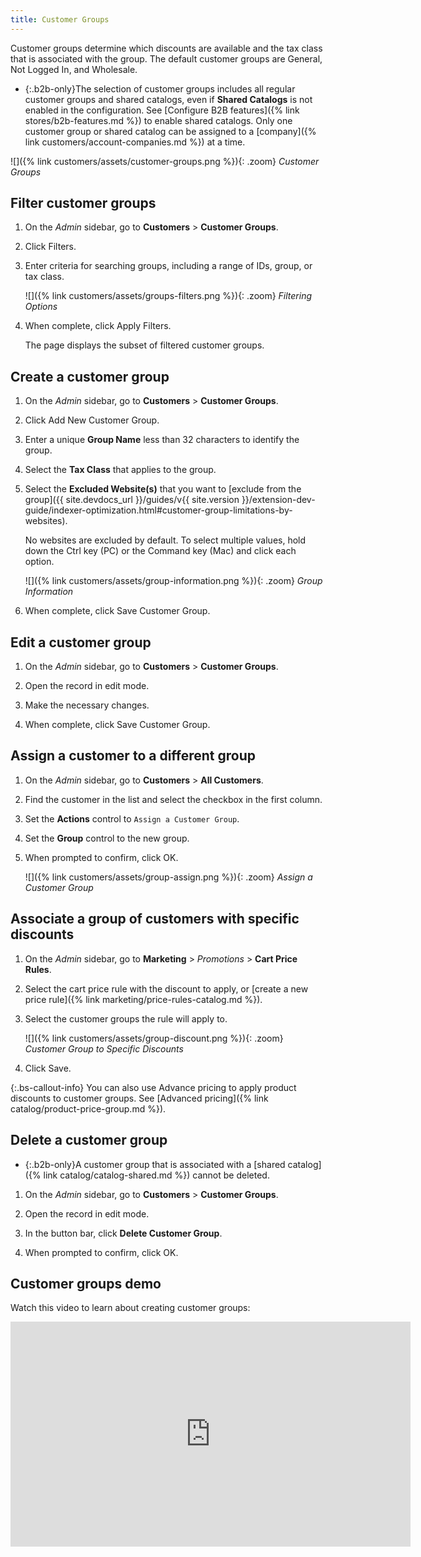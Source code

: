 ```yaml
---
title: Customer Groups
---
```


Customer groups determine which discounts are available and the tax class that is associated with the group. The default customer groups are General, Not Logged In, and Wholesale.

- {:.b2b-only}The selection of customer groups includes all regular customer groups and shared catalogs, even if **Shared Catalogs** is not enabled in the configuration. See [Configure B2B features]({% link stores/b2b-features.md %}) to enable shared catalogs. Only one customer group or shared catalog can be assigned to a [company]({% link customers/account-companies.md %}) at a time.

![]({% link customers/assets/customer-groups.png %}){: .zoom}
_Customer Groups_

## Filter customer groups

1. On the _Admin_ sidebar, go to **Customers** > **Customer Groups**.

1. Click <span class="btn">Filters</span>.

1. Enter criteria for searching groups, including a range of IDs, group, or tax class.

   ![]({% link customers/assets/groups-filters.png %}){: .zoom}
   _Filtering Options_

1. When complete, click <span class="btn">Apply Filters</span>.

   The page displays the subset of filtered customer groups.

## Create a customer group

1. On the _Admin_ sidebar, go to **Customers** > **Customer Groups**.

1. Click <span class="btn">Add New Customer Group</span>.

1. Enter a unique **Group Name** less than 32 characters to identify the group.

1. Select the **Tax Class** that applies to the group.

1. Select the **Excluded Website(s)** that you want to [exclude from the group]({{ site.devdocs_url }}/guides/v{{ site.version }}/extension-dev-guide/indexer-optimization.html#customer-group-limitations-by-websites).

   No websites are excluded by default. To select multiple values, hold down the Ctrl key (PC) or the Command key (Mac) and click each option.

   ![]({% link customers/assets/group-information.png %}){: .zoom}
   _Group Information_

1. When complete, click <span class="btn">Save Customer Group</span>.

## Edit a customer group

1. On the _Admin_ sidebar, go to **Customers** > **Customer Groups**.

1. Open the record in edit mode.

1. Make the necessary changes.

1. When complete, click <span class="btn">Save Customer Group</span>.

## Assign a customer to a different group

1. On the _Admin_ sidebar, go to **Customers** > **All Customers**.

1. Find the customer in the list and select the checkbox in the first column.

1. Set the **Actions** control to `Assign a Customer Group`.

1. Set the **Group** control to the new group.

1. When prompted to confirm, click <span class="btn">OK</span>.

   ![]({% link customers/assets/group-assign.png %}){: .zoom}
   _Assign a Customer Group_

## Associate a group of customers with specific discounts

1. On the _Admin_ sidebar, go to **Marketing** > _Promotions_ > **Cart Price Rules**.

1. Select the cart price rule with the discount to apply, or [create a new price rule]({% link marketing/price-rules-catalog.md %}).

1. Select the customer groups the rule will apply to.

   ![]({% link customers/assets/group-discount.png %}){: .zoom}
   _Customer Group to Specific Discounts_

1. Click <span class="btn">Save</span>.

{:.bs-callout-info}
You can also use Advance pricing to apply product discounts to customer groups. See [Advanced pricing]({% link catalog/product-price-group.md %}).

## Delete a customer group

- {:.b2b-only}A customer group that is associated with a [shared catalog]({% link catalog/catalog-shared.md %}) cannot be deleted.

1. On the _Admin_ sidebar, go to **Customers** > **Customer Groups**.

1. Open the record in edit mode.

1. In the button bar, click **Delete Customer Group**.

1. When prompted to confirm, click <span class="btn">OK</span>.

## Customer groups demo

Watch this video to learn about creating customer groups:

<iframe title="Adobe Video Publishing Cloud Player" width="640" height="360" src="https://video.tv.adobe.com/v/343660/" frameborder="0" webkitallowfullscreen mozallowfullscreen allowfullscreen scrolling="no"></iframe>
